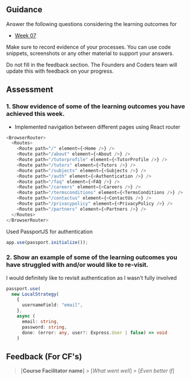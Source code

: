 ## Guidance

Answer the following questions considering the learning outcomes for

- [Week 07](https://learn.foundersandcoders.com/course/syllabus/developer/week07-project04-authentication/learning-outcomes/)

Make sure to record evidence of your processes. You can use code snippets, screenshots or any other material to support your answers.

Do not fill in the feedback section. The Founders and Coders team will update this with feedback on your progress.

## Assessment

### 1. Show evidence of some of the learning outcomes you have achieved this week.

- Implemented navigation between different pages using React router

```js
<BrowserRouter>
  <Routes>
    <Route path="/" element={<Home />} />
    <Route path="/about" element={<About />} />
    <Route path="/tutorprofile" element={<TutorProfile />} />
    <Route path="/tutors" element={<Tutors />} />
    <Route path="/subjects" element={<Subjects />} />
    <Route path="/auth" element={<Authentication />} />
    <Route path="/faq" element={<FAQ />} />
    <Route path="/careers" element={<Careers />} />
    <Route path="/termsconditions" element={<TermsConditions />} />
    <Route path="/contactus" element={<ContactUs />} />
    <Route path="/privacypolicy" element={<PrivacyPolicy />} />
    <Route path="/partners" element={<Partners />} />
  </Routes>
</BrowserRouter>
```

Used PassportJS for authentication

```ts
app.use(passport.initialize());
```

### 2. Show an example of some of the learning outcomes you have struggled with and/or would like to re-visit.

I would definitely like to revisit authentication as I wasn't fully involved

```ts
passport.use(
  new LocalStrategy(
    {
      usernameField: "email",
    },
    async (
      email: string,
      password: string,
      done: (error: any, user?: Express.User | false) => void
    )
```

## Feedback (For CF's)

> [**Course Facilitator name**] > [*What went well*] > [*Even better if*]

```

```
